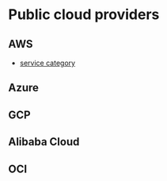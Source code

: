 # Public cloud providers
## AWS
- [service category](https://docs.aws.amazon.com/index.html)
## Azure
## GCP
## Alibaba Cloud
## OCI


